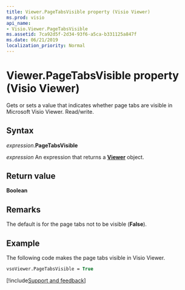 ```yaml
---
title: Viewer.PageTabsVisible property (Visio Viewer)
ms.prod: visio
api_name:
- Visio.Viewer.PageTabsVisible
ms.assetid: 7ca92d5f-2d34-93f6-a5ca-b331125a847f
ms.date: 06/21/2019
localization_priority: Normal
---
```



# Viewer.PageTabsVisible property (Visio Viewer)

Gets or sets a value that indicates whether page tabs are visible in Microsoft Visio Viewer. Read/write.


## Syntax

_expression_.**PageTabsVisible**

_expression_ An expression that returns a **[Viewer](Visio.Viewer.md)** object.


## Return value

**Boolean**


## Remarks

The default is for the page tabs not to be visible (**False**).


## Example

The following code makes the page tabs visible in Visio Viewer.

```vb
vsoViewer.PageTabsVisible = True
```

[!include[Support and feedback](~/includes/feedback-boilerplate.md)]